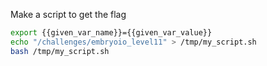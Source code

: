 Make a script to get the flag  

```bash
export {{given_var_name}}={{given_var_value}}
echo "/challenges/embryoio_level11" > /tmp/my_script.sh
bash /tmp/my_script.sh
